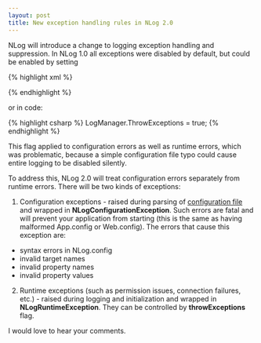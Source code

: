 ```yaml
---
layout: post
title: New exception handling rules in NLog 2.0
---
```


NLog will introduce a change to logging exception handling and suppression. In NLog 1.0 all exceptions were disabled by default, but could be enabled by setting

{% highlight xml %}
<nlog throwExceptions=”true”>

</nlog>
{% endhighlight %}

or in code:

{% highlight csharp %}
LogManager.ThrowExceptions = true;
{% endhighlight %}

This flag applied to configuration errors as well as runtime errors, which was problematic, because a simple configuration file typo could cause entire logging to be disabled silently.

To address this, NLog 2.0 will treat configuration errors separately from runtime errors. There will be two kinds of exceptions:

 1. Configuration exceptions - raised during parsing of [configuration file](https://github.com/NLog/NLog/wiki/Configuration-file) and wrapped in **NLogConfigurationException**. Such errors are fatal and will prevent your application from starting (this is the same as having malformed App.config or Web.config). The errors that cause this exception are:
  * syntax errors in NLog.config
  * invalid target names
  * invalid property names
  * invalid property values
 2. Runtime exceptions (such as permission issues, connection failures, etc.) - raised during logging and initialization and wrapped in **NLogRuntimeException**. They can be controlled by **throwExceptions** flag.

I would love to hear your comments.